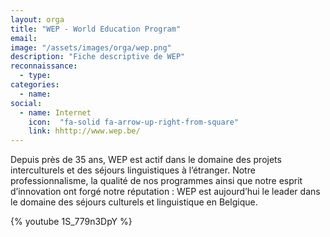 ```yaml
---
layout: orga
title: "WEP - World Education Program"
email: 
image: "/assets/images/orga/wep.png"
description: "Fiche descriptive de WEP"
reconnaissance:
  - type: 
categories: 
  - name: 
social:
  - name: Internet
    icon:  "fa-solid fa-arrow-up-right-from-square"
    link: hhttp://www.wep.be/
---
```

Depuis près de 35 ans, WEP est actif dans le domaine des projets interculturels et des séjours linguistiques à l’étranger. Notre professionnalisme, la qualité de nos programmes ainsi que notre esprit d’innovation ont forgé notre réputation : WEP est aujourd’hui le leader dans le domaine des séjours culturels et linguistique en Belgique.

{% youtube 1S_779n3DpY %}
